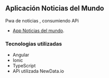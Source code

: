 ## Aplicación Noticias del Mundo 
Pwa de noticias , consumiendo APi 
* [App Noticias del mundo](https://ionic-app-news.web.app/tabs/tab1).

### Tecnologias utilizadas 
- Angular
- Ionic
- TypeScript 
- APi utilizada NewData.io
